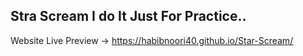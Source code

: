 Stra Scream I do It Just For Practice..
----------------------------------------
Website Live Preview -> https://habibnoori40.github.io/Star-Scream/
